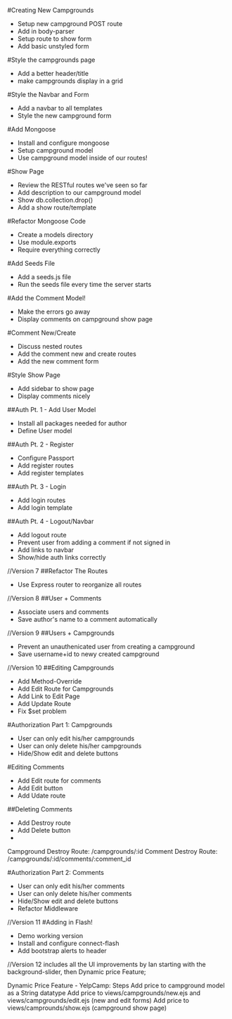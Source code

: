 #Creating New Campgrounds
* Setup new campground POST route
* Add in body-parser
* Setup route to show form
* Add basic unstyled form

#Style the campgrounds page
* Add a better header/title
* make campgrounds display in a grid

#Style the Navbar and Form
* Add a navbar to all templates
* Style the new campground form

#Add Mongoose
* Install and configure mongoose
* Setup campground model
* Use campground model inside of our routes!

#Show Page
* Review the RESTful routes we've seen so far
* Add description to our campground model
* Show db.collection.drop()
* Add a show route/template

#Refactor Mongoose Code
* Create a models directory
* Use module.exports
* Require everything correctly

#Add Seeds File
* Add a seeds.js file
* Run the seeds file every time the server starts

#Add the Comment Model!
* Make the errors go away
* Display comments on campground show page

#Comment New/Create
* Discuss nested routes
* Add the comment new and create routes
* Add the new comment form

#Style Show Page
* Add sidebar to show page
* Display comments nicely

##Auth Pt. 1 - Add User Model
* Install all packages needed for author
* Define User model

##Auth Pt. 2 - Register
* Configure Passport
* Add register routes
* Add register templates

##Auth Pt. 3 - Login
* Add login routes
* Add login template

##Auth Pt. 4 - Logout/Navbar
* Add logout route
* Prevent user from adding a comment if not signed in
* Add links to navbar
* Show/hide auth links correctly

//Version 7
##Refactor The Routes
* Use Express router to reorganize all routes

//Version 8
##User + Comments
* Associate users and comments
* Save author's name to a comment automatically

//Version 9
##Users + Campgrounds
* Prevent an unauthenicated user from creating a campground
* Save username+id to newy created campground

//Version 10
##Editing Campgrounds
* Add Method-Override
* Add Edit Route for Campgrounds
* Add Link to Edit Page
* Add Update Route
* Fix $set problem

#Authorization Part 1:  Campgrounds
* User can only edit his/her campgrounds
* User can only delete his/her campgrounds
* Hide/Show edit and delete buttons

#Editing Comments
* Add Edit route for comments
* Add Edit button
* Add Udate route
 
<!--/campgrounds/:id/edit -->
<!--/campgrounds/:id/comments/:comment_id/edit -->

##Deleting Comments
* Add Destroy route
* Add Delete button
* 
Campground Destroy Route: /campgrounds/:id
Comment Destroy Route: /campgrounds/:id/comments/:comment_id

#Authorization Part 2: Comments
* User can only edit his/her comments
* User can only delete his/her comments
* Hide/Show edit and delete buttons
* Refactor Middleware

//Version 11
#Adding in Flash!
* Demo working version
* Install and configure connect-flash
* Add bootstrap alerts to header


//Version 12 includes all the UI improvements by Ian starting with the background-slider, then 
Dynamic price Feature;

Dynamic Price Feature - YelpCamp:
Steps
Add price to campground model as a String datatype
Add price to views/campgrounds/new.ejs and views/campgrounds/edit.ejs (new and edit forms)
Add price to views/camprounds/show.ejs (campground show page)




